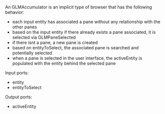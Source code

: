 An GLMAccumulator is an implicit type of browser that has the following behavior:- each input entity has associated a pane without any relationship with the other panes- based on the input entity if there already exists a pane associated, it is selected via GLMPaneSelected- if there isnt a pane, a new pane is created- based on entityToSelect, the associated pane is searched and potentially selected- when a pane is selected in the user interface, the activeEntity is populated with the entity behind the selected paneInput ports:- entity- entityToSelectOutput ports:- activeEntity